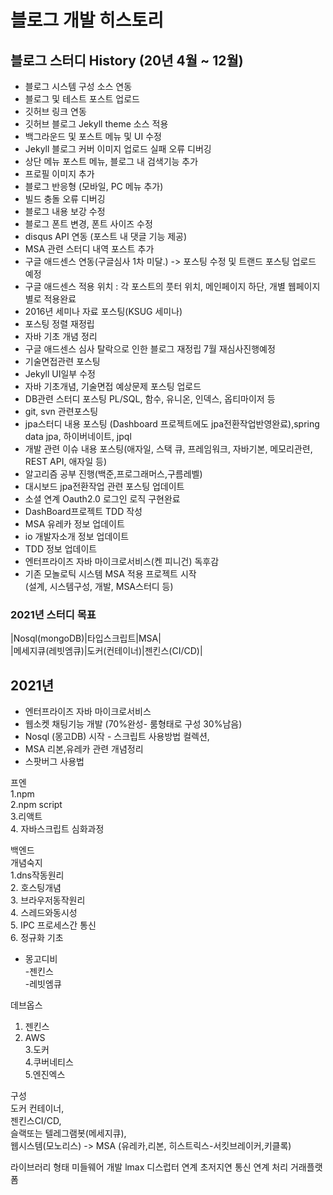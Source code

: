 # 블로그  개발 히스토리 

## 블로그 스터디 History (20년 4월 ~ 12월)
 - 블로그 시스템 구성 소스 연동
 - 블로그 및 테스트 포스트 업로드
 - 깃허브 링크 연동
 - 깃허브 블로그 Jekyll theme 소스 적용
 - 백그라운드 및 포스트 메뉴 및 UI 수정
 - Jekyll 블로그 커버 이미지 업로드 실패 오류 디버깅
 - 상단 메뉴 포스트 메뉴, 블로그 내 검색기능 추가
 - 프로필 이미지 추가
 - 블로그 반응형 (모바일, PC 메뉴 추가)
 - 빌드 충돌 오류 디버깅
 - 블로그 내용 보강 수정
 - 블로그 폰트 변경, 폰트 사이즈 수정
 - disqus API 연동 (포스트 내 댓글 기능 제공)
 - MSA 관련 스터디 내역 포스트 추가
 - 구글 애드센스 연동(구글심사 1차 미달.) -> 포스팅 수정 및 트랜드 포스팅 업로드 예정
 - 구글 애드센스 적용 위치 : 각 포스트의 풋터 위치, 메인페이지 하단, 개별 웹페이지 별로 적용완료
 - 2016년 세미나 자료 포스팅(KSUG 세미나)
 - 포스팅 정렬 재정립
 - 자바 기초 개념 정리
 - 구글 애드센스 심사 탈락으로 인한 블로그 재정립 7월 재심사진행예정
 - 기술면접관련 포스팅 
 - Jekyll UI일부 수정
 - 자바 기초개념, 기술면접 예상문제 포스팅 업로드
 - DB관련 스터디 포스팅 PL/SQL, 함수, 유니온, 인덱스, 옵티마이저 등 
 - git, svn 관련포스팅
 - jpa스터디 내용 포스팅 (Dashboard 프로젝트에도 jpa전환작업반영완료),spring data jpa, 하이버네이트, jpql
 - 개발 관련 이슈 내용 포스팅(애자일, 스택 큐, 프레임워크, 자바기본, 메모리관련, REST API, 애자일 등)
 - 알고리즘 공부 진행(백준,프로그래머스,구름레벨)
 - 대시보드 jpa전환작업 관련 포스팅 업데이트
 - 소셜 연계 Oauth2.0 로그인 로직 구현완료
 - DashBoard프로젝트 TDD  작성
 - MSA 유레카 정보 업데이트
 - io 개발자소개 정보 업데이트
 - TDD 정보 업데이트
 - 엔터프라이즈 자바 마이크로서비스(켄 피니건) 독후감  
 - 기존 모놀로틱 시스템 MSA 적용 프로젝트 시작  
   (설계, 시스템구성, 개발, MSA스터디 등)  
  
### 2021년 스터디 목표  
|Nosql(mongoDB)|타입스크립트|MSA|  
|메세지큐(레빗엠큐)|도커(컨테이너)|젠킨스(CI/CD)|  


## 2021년  
 - 엔터프라이즈 자바 마이크로서비스  
 - 웹소켓 채팅기능 개발 (70%완성- 룸형태로 구성 30%남음)  
 - Nosql (몽고DB) 시작 - 스크립트 사용방법 컬렉션,   
 - MSA 리본,유레카 관련 개념정리  
 - 스팟버그 사용법  
 
프엔  
1.npm  
2.npm script  
3.리액트  
4. 자바스크립트 심화과정  

백엔드  
개념숙지  
1.dns작동원리  
2. 호스팅개념  
3. 브라우저동작원리  
4. 스레드와동시성  
5. IPC 프로세스간 통신  
6. 정규화 기초  

- 몽고디비  
-젠킨스  
-레빗엠큐  

데브옵스  
1. 젠킨스  
2. AWS  
3.도커  
4.쿠버네티스  
5.엔진엑스  

구성   
도커 컨테이너,  
젠킨스CI/CD,  
슬랙또는 텔레그램봇(메세지큐),  
웹시스템(모노리스) -> MSA (유레카,리본, 히스트릭스-서킷브레이커,키클록)   

라이브러리 형태 미들웨어 개발 
lmax 디스럽터 연계 초저지연 통신 연계 처리 거래플랫폼

